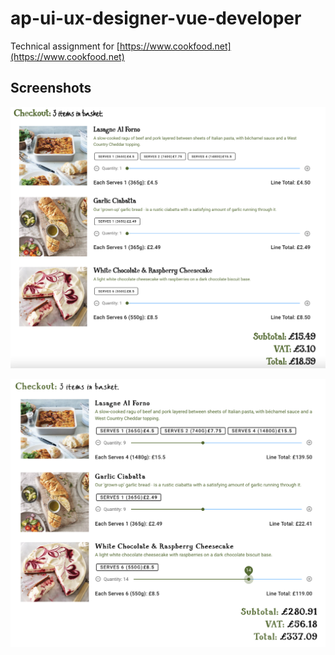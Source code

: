 # ap-ui-ux-designer-vue-developer

Technical assignment for [https://www.cookfood.net](https://www.cookfood.net)

## Screenshots

![Screenshot](https://github.com/alexpilugin/ap-ui-ux-designer-vue-developer/blob/main/screenshots/Screenshot.png "screenshot.png")

![Screenshot-2](https://github.com/alexpilugin/ap-ui-ux-designer-vue-developer/blob/main/screenshots/Screenshot-2.png "screenshot-2.png")